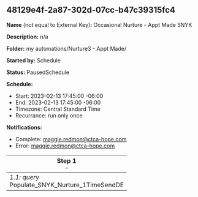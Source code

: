 ## 48129e4f-2a87-302d-07cc-b47c39315fc4

**Name** (not equal to External Key)**:** Occasional Nurture - Appt Made SNYK

**Description:** n/a

**Folder:** my automations/Nurture3 - Appt Made/

**Started by:** Schedule

**Status:** PausedSchedule

**Schedule:**

* Start: 2023-02-13 17:45:00 -06:00
* End: 2023-02-13 17:45:00 -06:00
* Timezone: Central Standard Time
* Recurrance: run only once

**Notifications:**

* Complete: maggie.redmon@ctca-hope.com
* Error: maggie.redmon@ctca-hope.com

| Step 1<br>_<small>-</small>_ |
| --- |
| _1.1: query_<br>Populate_SNYK_Nurture_1TimeSendDE |
